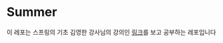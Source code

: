 # Summer
이 레포는 스프링의 기초 김영한 강사님의 강의인 [링크](https://www.inflearn.com/course/%EC%8A%A4%ED%94%84%EB%A7%81-%EC%9E%85%EB%AC%B8-%EC%8A%A4%ED%94%84%EB%A7%81%EB%B6%80%ED%8A%B8)를 보고 공부하는 레포입니다
